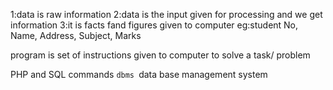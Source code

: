 1:data is raw information
2:data is the input given for processing and we get information
3:it is facts fand figures given to computer
eg:student No, Name, Address, Subject, Marks



program is set of instructions given to computer to solve a task/ problem

PHP and SQL commands
`dbms
`data base management system

